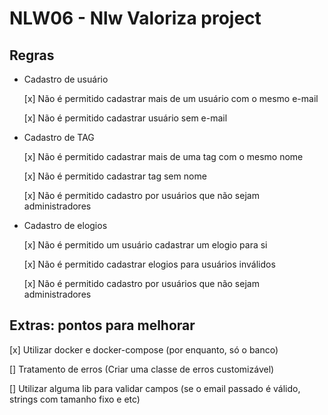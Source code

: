 # NLW06 - Nlw Valoriza project

## Regras

- Cadastro de usuário

  [x] Não é permitido cadastrar mais de um usuário com o mesmo e-mail

  [x] Não é permitido cadastrar usuário sem e-mail

- Cadastro de TAG

  [x] Não é permitido cadastrar mais de uma tag com o mesmo nome

  [x] Não é permitido cadastrar tag sem nome

  [x] Não é permitido cadastro por usuários que não sejam administradores

- Cadastro de elogios

  [x] Não é permitido um usuário cadastrar um elogio para si

  [x] Não é permitido cadastrar elogios para usuários inválidos

  [x] Não é permitido cadastro por usuários que não sejam administradores

## Extras: pontos para melhorar

[x] Utilizar docker e docker-compose (por enquanto, só o banco)

[] Tratamento de erros (Criar uma classe de erros customizável)

[] Utilizar alguma lib para validar campos (se o email passado é válido, strings com tamanho fixo e etc)
